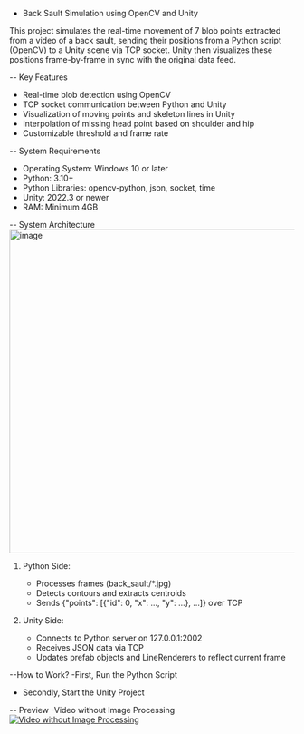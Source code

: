 - Back Sault Simulation using OpenCV and Unity

This project simulates the real-time movement of 7 blob points extracted from a video of a back sault, sending their positions from a Python script (OpenCV) to a Unity scene via TCP socket. 
Unity then visualizes these positions frame-by-frame in sync with the original data feed.

--  Key Features

- Real-time blob detection using OpenCV
- TCP socket communication between Python and Unity
- Visualization of moving points and skeleton lines in Unity
- Interpolation of missing head point based on shoulder and hip
- Customizable threshold and frame rate

-- System Requirements

- Operating System: Windows 10 or later  
- Python: 3.10+  
- Python Libraries: opencv-python, json, socket, time  
- Unity: 2022.3 or newer  
- RAM: Minimum 4GB  

-- System Architecture
<img width="556" height="571" alt="image" src="https://github.com/user-attachments/assets/c01fb102-4413-4d3c-99ed-442b60834374" />


1. Python Side:
   - Processes frames (back_sault/*.jpg)
   - Detects contours and extracts centroids
   - Sends {"points": [{"id": 0, "x": ..., "y": ...}, ...]} over TCP

2. Unity Side:
   - Connects to Python server on 127.0.0.1:2002
   - Receives JSON data via TCP
   - Updates prefab objects and LineRenderers to reflect current frame
   
--How to Work?
   -First, Run the Python Script
   - Secondly, Start the Unity Project

-- Preview
   -Video without Image Processing
   [![Video without Image Processing](https://img.youtube.com/vi/VIDEO_ID/0.jpg)]([https://www.youtube.com/watch?v=VIDEO_ID](https://youtu.be/PoljjY5_teA))


